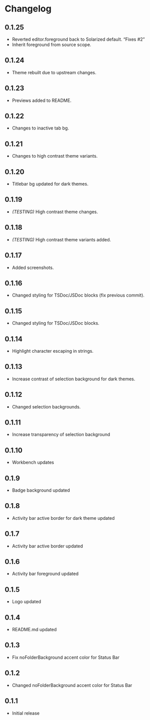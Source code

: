 # Changelog

## 0.1.25

- Reverted editor.foreground back to Solarized default. “Fixes #2”
- Inherit foreground from source scope.

## 0.1.24

- Theme rebuilt due to upstream changes.

## 0.1.23

- Previews added to README.

## 0.1.22

- Changes to inactive tab bg.

## 0.1.21

- Changes to high contrast theme variants.

## 0.1.20

- Titlebar bg updated for dark themes.

## 0.1.19

- *(TESTING)* High contrast theme changes.

## 0.1.18

- *(TESTING)* High contrast theme variants added.

## 0.1.17

- Added screenshots.

## 0.1.16

- Changed styling for TSDoc/JSDoc blocks (fix previous commit).

## 0.1.15

- Changed styling for TSDoc/JSDoc blocks.

## 0.1.14

- Highlight character escaping in strings.

## 0.1.13

- Increase contrast of selection background for dark themes.

## 0.1.12

- Changed selection backgrounds.

## 0.1.11

- Increase transparency of selection background

## 0.1.10

- Workbench updates

## 0.1.9

- Badge background updated

## 0.1.8

- Activity bar active border for dark theme updated

## 0.1.7

- Activity bar active border updated

## 0.1.6

- Activity bar foreground updated

## 0.1.5

- Logo updated

## 0.1.4

- README.md updated

## 0.1.3

- Fix noFolderBackground accent color for Status Bar

## 0.1.2

- Changed noFolderBackground accent color for Status Bar

## 0.1.1

- Initial release
